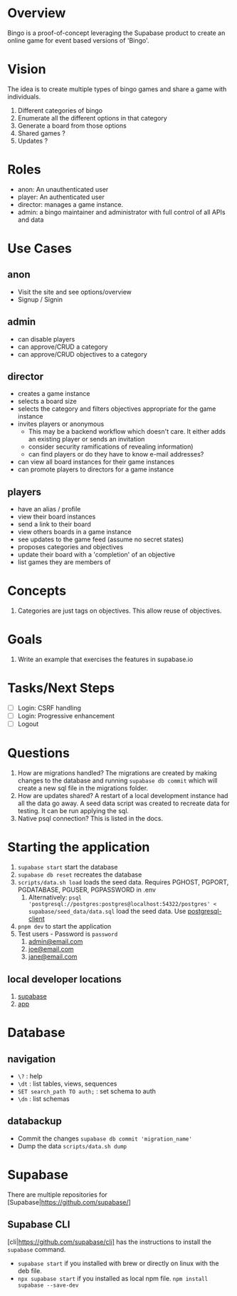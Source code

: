 # Overview

Bingo is a proof-of-concept leveraging the Supabase product to create an online game for event based versions of 'Bingo'.

# Vision

The idea is to create multiple types of bingo games and share a game with individuals.

1. Different categories of bingo
1. Enumerate all the different options in that category
1. Generate a board from those options
1. Shared games ?
1. Updates ?

# Roles

- anon: An unauthenticated user
- player: An authenticated user
- director: manages a game instance.
- admin: a bingo maintainer and administrator with full control of all APIs and data

# Use Cases

## anon

- Visit the site and see options/overview
- Signup / Signin

## admin

- can disable players
- can approve/CRUD a category
- can approve/CRUD objectives to a category

## director

- creates a game instance
- selects a board size
- selects the category and filters objectives appropriate for the game instance
- invites players or anonymous
  - This may be a backend workflow which doesn't care. It either adds an existing player or sends an invitation
  - consider security ramifications of revealing information)
  - can find players or do they have to know e-mail addresses?
- can view all board instances for their game instances
- can promote players to directors for a game instance

## players

- have an alias / profile
- view their board instances
- send a link to their board
- view others boards in a game instance
- see updates to the game feed (assume no secret states)
- proposes categories and objectives
- update their board with a 'completion' of an objective
- list games they are members of

# Concepts

1. Categories are just tags on objectives. This allow reuse of objectives.

# Goals

1. Write an example that exercises the features in supabase.io

# Tasks/Next Steps

- [ ] Login: CSRF handling
- [ ] Login: Progressive enhancement
- [ ] Logout

# Questions

1. How are migrations handled? The migrations are created by making changes to the database and running `supabase db commit` which will create a new sql file in the migrations folder.
2. How are updates shared? A restart of a local development instance had all the data go away. A seed data script was created to recreate data for testing. It can be run applying the sql.
3. Native psql connection? This is listed in the docs.

# Starting the application

1. `supabase start` start the database
1. `supabase db reset` recreates the database
1. `scripts/data.sh load` loads the seed data. Requires PGHOST, PGPORT, PGDATABASE, PGUSER, PGPASSWORD in .env
   1. Alternatively: `psql 'postgresql://postgres:postgres@localhost:54322/postgres' < supabase/seed_data/data.sql` load the seed data. Use [postgresql-client](https://www.postgresql.org/download/linux/ubuntu/)
1. `pnpm dev` to start the application
1. Test users - Password is `password`
   1. admin@email.com
   1. joe@email.com
   1. jane@email.com

## local developer locations

1. [supabase](http://localhost:54323/project/default)
1. [app](http://localhost:3000)

# Database

## navigation

- `\?` : help
- `\dt` : list tables, views, sequences
- `SET search_path TO auth;` : set schema to auth
- `\dn` : list schemas

## databackup

- Commit the changes `supabase db commit 'migration_name'`
- Dump the data `scripts/data.sh dump`

# Supabase

There are multiple repositories for [Supabase|https://github.com/supabase/]

## Supabase CLI

[cli|https://github.com/supabase/cli] has the instructions to install the `supabase` command.

- `supabase start` if you installed with brew or directly on linux with the deb file.
- `npx supabase start` if you installed as local npm file. `npm install supabase --save-dev`
